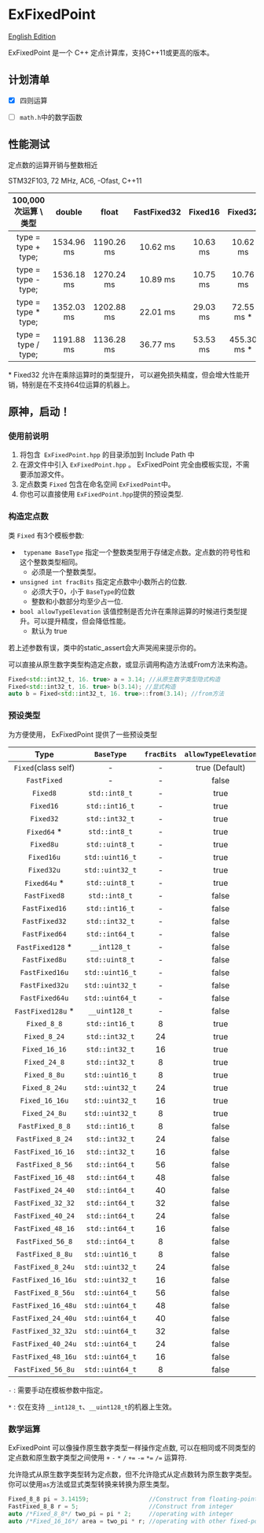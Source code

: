 # ExFixedPoint
[English Edition](./README.md)

ExFixedPoint 是一个 C++ 定点计算库，支持C++11或更高的版本。



## 计划清单

- [x] 四则运算
- [ ] `math.h`中的数学函数



## 性能测试

定点数的运算开销与整数相近

STM32F103, 72 MHz, AC6, -Ofast, C++11

| 100,000次运算 \\ 类型 |   double   |   float    | FastFixed32 | Fixed16  |   Fixed32    | int32_t  |
| :-------------------: | :--------: | :--------: | :---------: | :------: | :----------: | :------: |
|  type = type + type;  | 1534.96 ms | 1190.26 ms |  10.62 ms   | 10.63 ms |   10.62 ms   | 10.62 ms |
|  type = type - type;  | 1536.18 ms | 1270.24 ms |  10.89 ms   | 10.75 ms |   10.76 ms   | 10.62 ms |
| type = type \* type;  | 1352.03 ms | 1202.88 ms |  22.01 ms   | 29.03 ms | 72.55 ms \*  | 10.76 ms |
|  type = type / type;  | 1191.88 ms | 1136.28 ms |  36.77 ms   | 53.53 ms | 455.30 ms \* | 20.76 ms |

\* Fixed32 允许在乘除运算时的类型提升， 可以避免损失精度，但会增大性能开销，特别是在不支持64位运算的机器上。

## 原神，启动！

### 使用前说明

1. 将包含` ExFixedPoint.hpp` 的目录添加到 Include Path 中
2. 在源文件中引入 `ExFixedPoint.hpp` 。 ExFixedPoint 完全由模板实现，不需要添加源文件。
3. 定点数类 `Fixed` 包含在命名空间 `ExFixedPoint`中。
4. 你也可以直接使用 `ExFixedPoint.hpp`提供的预设类型.

### 构造定点数

类 `Fixed` 有3个模板参数:

- ` typename BaseType` 指定一个整数类型用于存储定点数。定点数的符号性和这个整数类型相同。
  - 必须是一个整数类型。
- `unsigned int fracBits` 指定定点数中小数所占的位数. 
  - 必须大于0，小于 `BaseType`的位数
  - 整数和小数部分均至少占一位.  
- `bool allowTypeElevation` 该值控制是否允许在乘除运算的时候进行类型提升。可以提升精度，但会降低性能。
  - 默认为 true

若上述参数有误，类中的static_assert会大声哭闹来提示你的。

可以直接从原生数字类型构造定点数，或显示调用构造方法或From方法来构造。

~~~cpp
Fixed<std::int32_t, 16. true> a = 3.14; //从原生数字类型隐式构造
Fixed<std::int32_t, 16. true> b(3.14); //显式构造
auto b = Fixed<std::int32_t, 16. true>::from(3.14); //from方法
~~~



### 预设类型

为方便使用， ExFixedPoint 提供了一些预设类型

|        Type         |   `BaseType`    | `fracBits` | `allowTypeElevation` |
| :-----------------: | :-------------: | :--------: | :------------------: |
| `Fixed`(class self) |        -        |     -      |    true (Default)    |
|     `FastFixed`     |        -        |     -      |        false         |
|      `Fixed8`       |  `std::int8_t`  |     -      |         true         |
|      `Fixed16`      | `std::int16_t`  |     -      |         true         |
|      `Fixed32`      | `std::int32_t`  |     -      |         true         |
|    `Fixed64` \*     |  `std::int8_t`  |     -      |         true         |
|      `Fixed8u`      | `std::uint8_t`  |     -      |         true         |
|     `Fixed16u`      | `std::uint16_t` |     -      |         true         |
|     `Fixed32u`      | `std::uint32_t` |     -      |         true         |
|    `Fixed64u` \*    | `std::uint8_t`  |     -      |         true         |
|    `FastFixed8`     |  `std::int8_t`  |     -      |        false         |
|    `FastFixed16`    | `std::int16_t`  |     -      |        false         |
|    `FastFixed32`    | `std::int32_t`  |     -      |        false         |
|    `FastFixed64`    | `std::int64_t`  |     -      |        false         |
|  `FastFixed128` \*  |  `__int128_t`   |     -      |        false         |
|    `FastFixed8u`    | `std::uint8_t`  |     -      |        false         |
|   `FastFixed16u`    | `std::uint16_t` |     -      |        false         |
|   `FastFixed32u`    | `std::uint32_t` |     -      |        false         |
|   `FastFixed64u`    | `std::uint64_t` |     -      |        false         |
| `FastFixed128u` \*  |  `__uint128_t`  |     -      |        false         |
|     `Fixed_8_8`     | `std::int16_t`  |     8      |         true         |
|    `Fixed_8_24`     | `std::int32_t`  |     24     |         true         |
|    `Fixed_16_16`    | `std::int32_t`  |     16     |         true         |
|    `Fixed_24_8`     | `std::int32_t`  |     8      |         true         |
|    `Fixed_8_8u`     | `std::uint16_t` |     8      |         true         |
|    `Fixed_8_24u`    | `std::uint32_t` |     24     |         true         |
|   `Fixed_16_16u`    | `std::uint32_t` |     16     |         true         |
|    `Fixed_24_8u`    | `std::uint32_t` |     8      |         true         |
|   `FastFixed_8_8`   | `std::int16_t`  |     8      |        false         |
|  `FastFixed_8_24`   | `std::int32_t`  |     24     |        false         |
|  `FastFixed_16_16`  | `std::int32_t`  |     16     |        false         |
|  `FastFixed_8_56`   | `std::int64_t`  |     56     |        false         |
|  `FastFixed_16_48`  | `std::int64_t`  |     48     |        false         |
|  `FastFixed_24_40`  | `std::int64_t`  |     40     |        false         |
|  `FastFixed_32_32`  | `std::int64_t`  |     32     |        false         |
|  `FastFixed_40_24`  | `std::int64_t`  |     24     |        false         |
|  `FastFixed_48_16`  | `std::int64_t`  |     16     |        false         |
|  `FastFixed_56_8`   | `std::int64_t`  |     8      |        false         |
|  `FastFixed_8_8u`   | `std::uint16_t` |     8      |        false         |
|  `FastFixed_8_24u`  | `std::uint32_t` |     24     |        false         |
| `FastFixed_16_16u`  | `std::uint32_t` |     16     |        false         |
|  `FastFixed_8_56u`  | `std::uint64_t` |     56     |        false         |
| `FastFixed_16_48u`  | `std::uint64_t` |     48     |        false         |
| `FastFixed_24_40u`  | `std::uint64_t` |     40     |        false         |
| `FastFixed_32_32u`  | `std::uint64_t` |     32     |        false         |
| `FastFixed_40_24u`  | `std::uint64_t` |     24     |        false         |
| `FastFixed_48_16u`  | `std::uint64_t` |     16     |        false         |
|  `FastFixed_56_8u`  | `std::uint64_t` |     8      |        false         |

`-` : 需要手动在模板参数中指定。

`*` : 仅在支持 `__int128_t`、`__uint128_t`的机器上生效。

### 数学运算

ExFixedPoint 可以像操作原生数字类型一样操作定点数, 可以在相同或不同类型的定点数和原生数字类型之间使用 `+` `-` `*` `/` `+=` `-=` `*=` `/=` 运算符.

允许隐式从原生数字类型转为定点数，但不允许隐式从定点数转为原生数字类型。 你可以使用`as`方法或显式类型转换来转换为原生类型。

~~~Cpp
Fixed_8_8 pi = 3.14159;                 //Construct from floating-point
FastFixed_8_8 r = 5;                    //Construct from integer
auto /*Fixed_8_8*/ two_pi = pi * 2;     //operating with integer
auto /*Fixed_16_16*/ area = two_pi * r; //operating with other fixed-point, type elevation
~~~



